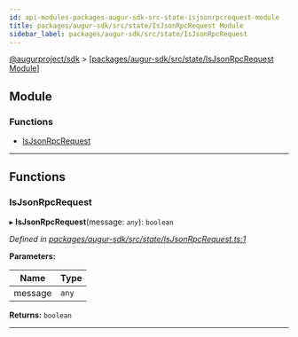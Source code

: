 ```yaml
---
id: api-modules-packages-augur-sdk-src-state-isjsonrpcrequest-module
title: packages/augur-sdk/src/state/IsJsonRpcRequest Module
sidebar_label: packages/augur-sdk/src/state/IsJsonRpcRequest
---
```


[@augurproject/sdk](api-readme.md) > [[packages/augur-sdk/src/state/IsJsonRpcRequest Module]](api-modules-packages-augur-sdk-src-state-isjsonrpcrequest-module.md)

## Module

### Functions

* [IsJsonRpcRequest](api-modules-packages-augur-sdk-src-state-isjsonrpcrequest-module.md#isjsonrpcrequest)

---

## Functions

<a id="isjsonrpcrequest"></a>

###  IsJsonRpcRequest

▸ **IsJsonRpcRequest**(message: *`any`*): `boolean`

*Defined in [packages/augur-sdk/src/state/IsJsonRpcRequest.ts:1](https://github.com/AugurProject/augur/blob/b4365d6894/packages/augur-sdk/src/state/IsJsonRpcRequest.ts#L1)*

**Parameters:**

| Name | Type |
| ------ | ------ |
| message | `any` |

**Returns:** `boolean`

___

